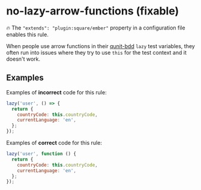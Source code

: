 # no-lazy-arrow-functions (fixable)

:fire: The `"extends": "plugin:square/ember"` property in a configuration file enables this rule.

When people use arrow functions in their [qunit-bdd](https://github.com/square/qunit-bdd) `lazy` test variables, they often run into issues where they try to use `this` for the test context and it doesn't work.

## Examples

Examples of **incorrect** code for this rule:

```js
lazy('user', () => {
  return {
    countryCode: this.countryCode,
    currentLanguage: 'en',
  };
});
```

Examples of **correct** code for this rule:

```js
lazy('user', function () {
  return {
    countryCode: this.countryCode,
    currentLanguage: 'en',
  };
});
```
